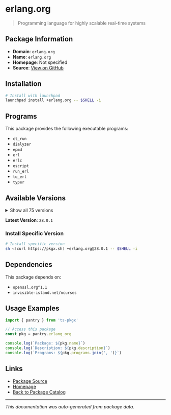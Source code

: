 # erlang.org

> Programming language for highly scalable real-time systems

## Package Information

- **Domain**: `erlang.org`
- **Name**: `erlang.org`
- **Homepage**: Not specified
- **Source**: [View on GitHub](https://github.com/pkgxdev/pantry/tree/main/projects/erlang.org/package.yml)

## Installation

```bash
# Install with launchpad
launchpad install +erlang.org -- $SHELL -i
```

## Programs

This package provides the following executable programs:

- `ct_run`
- `dialyzer`
- `epmd`
- `erl`
- `erlc`
- `escript`
- `run_erl`
- `to_erl`
- `typer`

## Available Versions

<details>
<summary>Show all 75 versions</summary>

- `28.0.1`, `28.0.0`, `27.3.4.1`, `27.3.4`, `27.3.3`
- `27.3.2`, `27.3.1`, `27.3.0`, `27.2.4`, `27.2.3`
- `27.2.2`, `27.2.1`, `27.2.0`, `27.1.3`, `27.1.2`
- `27.1.1`, `27.1.0`, `27.0.1`, `27.0.0`, `26.2.5.9`
- `26.2.5.8`, `26.2.5.7`, `26.2.5.6`, `26.2.5.5`, `26.2.5.4`
- `26.2.5.3`, `26.2.5.2`, `26.2.5.13`, `26.2.5.12`, `26.2.5.11`
- `26.2.5.10`, `26.2.5.1`, `26.2.5`, `26.2.4`, `26.2.2`
- `26.2.1`, `26.2.0`, `26.1.2`, `26.1.1`, `26.1.0`
- `26.0.2`, `26.0.1`, `26.0.0`, `25.3.2.9`, `25.3.2.8`
- `25.3.2.7`, `25.3.2.6`, `25.3.2.5`, `25.3.2.4`, `25.3.2.3`
- `25.3.2.21`, `25.3.2.20`, `25.3.2.2`, `25.3.2.19`, `25.3.2.18`
- `25.3.2.17`, `25.3.2.16`, `25.3.2.15`, `25.3.2.14`, `25.3.2.13`
- `25.3.2.12`, `25.3.2.11`, `25.3.2.10`, `25.3.2.1`, `25.3.2`
- `25.3.1`, `25.3.0`, `25.2.2`, `24.3.4.17`, `24.3.4.16`
- `24.3.4.15`, `24.3.4.14`, `24.3.4.13`, `24.3.4.12`, `24.3.4.11`

</details>

**Latest Version**: `28.0.1`

### Install Specific Version

```bash
# Install specific version
sh <(curl https://pkgx.sh) +erlang.org@28.0.1 -- $SHELL -i
```

## Dependencies

This package depends on:

- `openssl.org^1.1`
- `invisible-island.net/ncurses`

## Usage Examples

```typescript
import { pantry } from 'ts-pkgx'

// Access this package
const pkg = pantry.erlang_org

console.log(`Package: ${pkg.name}`)
console.log(`Description: ${pkg.description}`)
console.log(`Programs: ${pkg.programs.join(', ')}`)
```

## Links

- [Package Source](https://github.com/pkgxdev/pantry/tree/main/projects/erlang.org/package.yml)
- [Homepage](#)
- [Back to Package Catalog](../package-catalog.md)

---

*This documentation was auto-generated from package data.*
